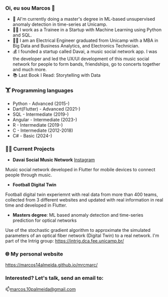 ### Oi, eu sou Marcos 👋


- 🔭 AI'm currently doing a master's degree in ML-based unsupervised anomaly detection in time-series at Unicamp.
- 🧑‍💼 I work as a Trainee in a Startup with Machine Learning using Python and SQL.
- 👨‍🏫 I am an Electrical Engineer graduated from Unicamp with a MBA in Big Data and Business Analytics, and Electronics Technician.
- 💰 I founded a startup called Davai, a music social network app. I was the developer and led the UX/UI development of this music social network for people to form bands, friendships, go to concerts together and much more.
- 📚 Last Book I Read: Storytelling with Data

### 🏋️‍ Programming languages

- Python - Advanced (2015-)
- Dart(Flutter) - Advanced (2021-)
- SQL - Intermediate (2019-)
- Angular - Intermediate (2023-)
- R - Intermediate (2019-)
- C - Intermediate (2012-2018)
- C# - Basic (2024-)

### 🧑‍💻 Current Projects

 - **Davai Social Music Network** [Instagram](https://www.instagram.com/davai_app/)

Music social network developed in Flutter for mobile devices to connect people through music.


   
 - **Football Digital Twin**
 
Football digital twin experiemnt with real data from more than 400 teams, collected from 3 different websites and updated with real information in real time and developed in Flutter.

 - **Masters degree**: ML based anomaly detection and time-series prediction for optical networks 

Use of the stochastic gradient algorithm to approximate the simulated parameters of an optical fiber network (Digital Twin) to a real network.
  I'm part of the Intrig group: https://intrig.dca.fee.unicamp.br/

### 🌐 My personal website

https://marcos14almeida.github.io/mrcmarc/

### Interested? Let's talk, send an email to:

📫marcos.10palmeida@gmail.com
